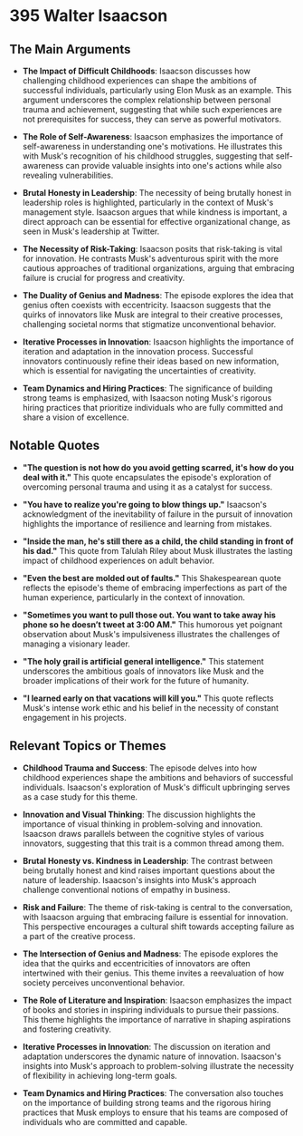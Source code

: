 # 395 Walter Isaacson

## The Main Arguments

- **The Impact of Difficult Childhoods**: Isaacson discusses how challenging childhood experiences can shape the ambitions of successful individuals, particularly using Elon Musk as an example. This argument underscores the complex relationship between personal trauma and achievement, suggesting that while such experiences are not prerequisites for success, they can serve as powerful motivators.

- **The Role of Self-Awareness**: Isaacson emphasizes the importance of self-awareness in understanding one's motivations. He illustrates this with Musk's recognition of his childhood struggles, suggesting that self-awareness can provide valuable insights into one's actions while also revealing vulnerabilities.

- **Brutal Honesty in Leadership**: The necessity of being brutally honest in leadership roles is highlighted, particularly in the context of Musk's management style. Isaacson argues that while kindness is important, a direct approach can be essential for effective organizational change, as seen in Musk's leadership at Twitter.

- **The Necessity of Risk-Taking**: Isaacson posits that risk-taking is vital for innovation. He contrasts Musk's adventurous spirit with the more cautious approaches of traditional organizations, arguing that embracing failure is crucial for progress and creativity.

- **The Duality of Genius and Madness**: The episode explores the idea that genius often coexists with eccentricity. Isaacson suggests that the quirks of innovators like Musk are integral to their creative processes, challenging societal norms that stigmatize unconventional behavior.

- **Iterative Processes in Innovation**: Isaacson highlights the importance of iteration and adaptation in the innovation process. Successful innovators continuously refine their ideas based on new information, which is essential for navigating the uncertainties of creativity.

- **Team Dynamics and Hiring Practices**: The significance of building strong teams is emphasized, with Isaacson noting Musk's rigorous hiring practices that prioritize individuals who are fully committed and share a vision of excellence.

## Notable Quotes

- **"The question is not how do you avoid getting scarred, it's how do you deal with it."**
  This quote encapsulates the episode's exploration of overcoming personal trauma and using it as a catalyst for success.

- **"You have to realize you're going to blow things up."**
  Isaacson's acknowledgment of the inevitability of failure in the pursuit of innovation highlights the importance of resilience and learning from mistakes.

- **"Inside the man, he's still there as a child, the child standing in front of his dad."**
  This quote from Talulah Riley about Musk illustrates the lasting impact of childhood experiences on adult behavior.

- **"Even the best are molded out of faults."**
  This Shakespearean quote reflects the episode's theme of embracing imperfections as part of the human experience, particularly in the context of innovation.

- **"Sometimes you want to pull those out. You want to take away his phone so he doesn’t tweet at 3:00 AM."**
  This humorous yet poignant observation about Musk's impulsiveness illustrates the challenges of managing a visionary leader.

- **"The holy grail is artificial general intelligence."**
  This statement underscores the ambitious goals of innovators like Musk and the broader implications of their work for the future of humanity.

- **"I learned early on that vacations will kill you."**
  This quote reflects Musk's intense work ethic and his belief in the necessity of constant engagement in his projects.

## Relevant Topics or Themes

- **Childhood Trauma and Success**: The episode delves into how childhood experiences shape the ambitions and behaviors of successful individuals. Isaacson's exploration of Musk's difficult upbringing serves as a case study for this theme.

- **Innovation and Visual Thinking**: The discussion highlights the importance of visual thinking in problem-solving and innovation. Isaacson draws parallels between the cognitive styles of various innovators, suggesting that this trait is a common thread among them.

- **Brutal Honesty vs. Kindness in Leadership**: The contrast between being brutally honest and kind raises important questions about the nature of leadership. Isaacson's insights into Musk's approach challenge conventional notions of empathy in business.

- **Risk and Failure**: The theme of risk-taking is central to the conversation, with Isaacson arguing that embracing failure is essential for innovation. This perspective encourages a cultural shift towards accepting failure as a part of the creative process.

- **The Intersection of Genius and Madness**: The episode explores the idea that the quirks and eccentricities of innovators are often intertwined with their genius. This theme invites a reevaluation of how society perceives unconventional behavior.

- **The Role of Literature and Inspiration**: Isaacson emphasizes the impact of books and stories in inspiring individuals to pursue their passions. This theme highlights the importance of narrative in shaping aspirations and fostering creativity.

- **Iterative Processes in Innovation**: The discussion on iteration and adaptation underscores the dynamic nature of innovation. Isaacson's insights into Musk's approach to problem-solving illustrate the necessity of flexibility in achieving long-term goals.

- **Team Dynamics and Hiring Practices**: The conversation also touches on the importance of building strong teams and the rigorous hiring practices that Musk employs to ensure that his teams are composed of individuals who are committed and capable.
